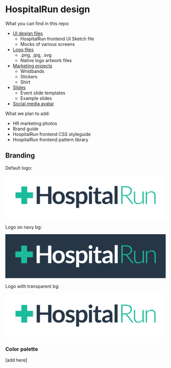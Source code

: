 # HospitalRun design

What you can find in this repo:
- [UI design files](/ui)
  - HospitalRun frontend UI Sketch file
  - Mocks of various screens
- [Logo files](/logo)
  - .png, .jpg, .svg
  - Native logo artwork files
- [Marketing projects](/marketing)
  - Wristbands
  - Stickers
  - Shirt
- [Slides](/slides)
  - Event slide templates
  - Example slides
- [Social media avatar](/avatar)

What we plan to add:
- HR marketing photos
- Brand guide
- HospitalRun frontend CSS styleguide
- HospitalRun frontend pattern library

## Branding

Default logo:

![logo-on-white](logo/logo-on-white.png)

Logo on navy bg:

![logo-on-white](logo/logo-on-blue.png)

Logo with transparent bg:

![logo-on-white](logo/logo-on-transparent.png)

### Color palette

[add here]
